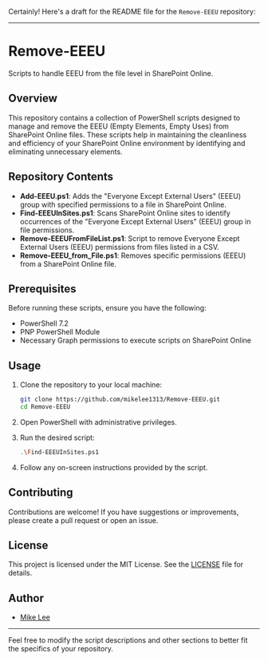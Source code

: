 Certainly! Here's a draft for the README file for the `Remove-EEEU` repository:

---

# Remove-EEEU

Scripts to handle EEEU from the file level in SharePoint Online.

## Overview

This repository contains a collection of PowerShell scripts designed to manage and remove the EEEU (Empty Elements, Empty Uses) from SharePoint Online files. These scripts help in maintaining the cleanliness and efficiency of your SharePoint Online environment by identifying and eliminating unnecessary elements.

## Repository Contents

- **Add-EEEU.ps1**:  Adds the "Everyone Except External Users" (EEEU) group with specified permissions to a file in SharePoint Online.
- **Find-EEEUInSites.ps1**: Scans SharePoint Online sites to identify occurrences of the "Everyone Except External Users" (EEEU) group in file permissions.
- **Remove-EEEUFromFileList.ps1**: Script to remove Everyone Except External Users (EEEU) permissions from files listed in a CSV.
- **Remove-EEEU_from_File.ps1**: Removes specific permissions (EEEU) from a SharePoint Online file.

<!-- Add descriptions for each script in the repository -->

## Prerequisites

Before running these scripts, ensure you have the following:

- PowerShell 7.2
- PNP PowerShell Module
- Necessary Graph permissions to execute scripts on SharePoint Online

## Usage

1. Clone the repository to your local machine:
    ```sh
    git clone https://github.com/mikelee1313/Remove-EEEU.git
    cd Remove-EEEU
    ```

2. Open PowerShell with administrative privileges.

3. Run the desired script:
    ```sh
    .\Find-EEEUInSites.ps1
    ```

4. Follow any on-screen instructions provided by the script.

## Contributing

Contributions are welcome! If you have suggestions or improvements, please create a pull request or open an issue.

## License

This project is licensed under the MIT License. See the [LICENSE](LICENSE) file for details.

## Author

- [Mike Lee](https://github.com/mikelee1313)

---

Feel free to modify the script descriptions and other sections to better fit the specifics of your repository.
